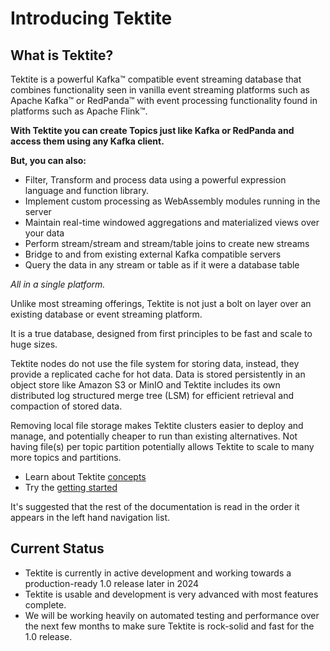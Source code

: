 # Introducing Tektite

## What is Tektite?

Tektite is a powerful Kafka™ compatible event streaming database that combines functionality seen in vanilla
event streaming platforms such as Apache Kafka™ or RedPanda™ with event processing functionality found in platforms such as
Apache Flink™.

**With Tektite you can create Topics just like Kafka or RedPanda and access them using any Kafka client.**

**But, you can also:**

* Filter, Transform and process data using a powerful expression language and function library.
* Implement custom processing as WebAssembly modules running in the server
* Maintain real-time windowed aggregations and materialized views over your data
* Perform stream/stream and stream/table joins to create new streams
* Bridge to and from existing external Kafka compatible servers
* Query the data in any stream or table as if it were a database table

*All in a single platform.*

Unlike most streaming offerings, Tektite is not just a bolt on layer over an existing database or event streaming platform.

It is a true database, designed from first principles to be fast and scale to huge sizes.

Tektite nodes do not use the file system for storing data, instead, they provide a replicated cache for hot data.
Data is stored persistently in an object store like Amazon S3 or MinIO and Tektite includes its own distributed log structured
merge tree (LSM) for efficient retrieval and compaction of stored data.

Removing local file storage makes Tektite clusters easier to deploy and manage, and potentially cheaper to run than existing
alternatives. Not having file(s) per topic partition potentially allows Tektite to scale to many more topics and partitions.

* Learn about Tektite [concepts](conceptual_model.md)
* Try the [getting started](getting_started.md)

It's suggested that the rest of the documentation is read in the order it appears in the left hand navigation list.

## Current Status

* Tektite is currently in active development and working towards a production-ready 1.0 release later in 2024
* Tektite is usable and development is very advanced with most features complete.
* We will be working heavily on automated testing and performance over the next few months to make sure Tektite is rock-solid and fast for the 1.0 release.
